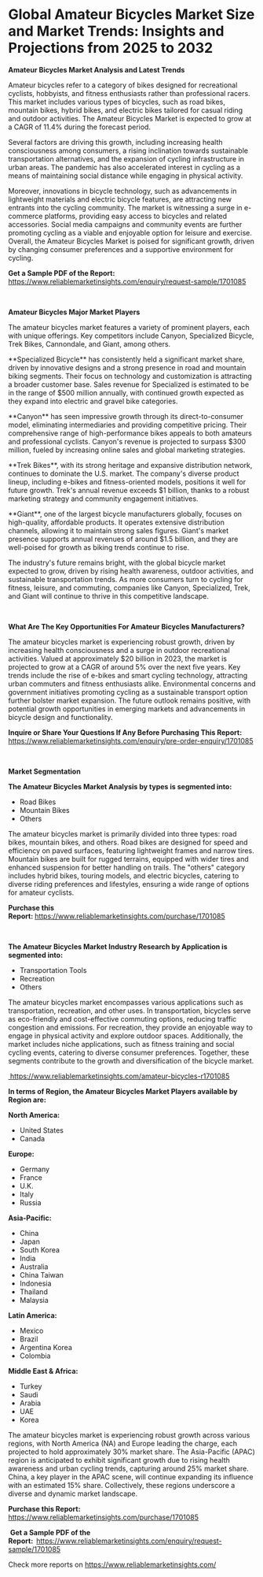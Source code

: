 <p><h1>Global Amateur Bicycles Market Size and Market Trends: Insights and Projections from 2025 to 2032</h1></p><p><strong>Amateur Bicycles Market Analysis and Latest Trends</strong></p>
<p><p>Amateur bicycles refer to a category of bikes designed for recreational cyclists, hobbyists, and fitness enthusiasts rather than professional racers. This market includes various types of bicycles, such as road bikes, mountain bikes, hybrid bikes, and electric bikes tailored for casual riding and outdoor activities. The Amateur Bicycles Market is expected to grow at a CAGR of 11.4% during the forecast period. </p><p>Several factors are driving this growth, including increasing health consciousness among consumers, a rising inclination towards sustainable transportation alternatives, and the expansion of cycling infrastructure in urban areas. The pandemic has also accelerated interest in cycling as a means of maintaining social distance while engaging in physical activity. </p><p>Moreover, innovations in bicycle technology, such as advancements in lightweight materials and electric bicycle features, are attracting new entrants into the cycling community. The market is witnessing a surge in e-commerce platforms, providing easy access to bicycles and related accessories. Social media campaigns and community events are further promoting cycling as a viable and enjoyable option for leisure and exercise. Overall, the Amateur Bicycles Market is poised for significant growth, driven by changing consumer preferences and a supportive environment for cycling.</p></p>
<p><strong>Get a Sample PDF of the Report:&nbsp;</strong> <a href="https://www.reliablemarketinsights.com/enquiry/request-sample/1701085?utm_campaign=1994&utm_medium=2&utm_source=Github&utm_content=ia&utm_term=09012025&utm_id=amateur-bicycles">https://www.reliablemarketinsights.com/enquiry/request-sample/1701085</a></p>
<p>&nbsp;</p>
<p><strong>Amateur Bicycles Major Market Players</strong></p>
<p><p>The amateur bicycles market features a variety of prominent players, each with unique offerings. Key competitors include Canyon, Specialized Bicycle, Trek Bikes, Cannondale, and Giant, among others. </p><p>**Specialized Bicycle** has consistently held a significant market share, driven by innovative designs and a strong presence in road and mountain biking segments. Their focus on technology and customization is attracting a broader customer base. Sales revenue for Specialized is estimated to be in the range of $500 million annually, with continued growth expected as they expand into electric and gravel bike categories.</p><p>**Canyon** has seen impressive growth through its direct-to-consumer model, eliminating intermediaries and providing competitive pricing. Their comprehensive range of high-performance bikes appeals to both amateurs and professional cyclists. Canyon's revenue is projected to surpass $300 million, fueled by increasing online sales and global marketing strategies.</p><p>**Trek Bikes**, with its strong heritage and expansive distribution network, continues to dominate the U.S. market. The company's diverse product lineup, including e-bikes and fitness-oriented models, positions it well for future growth. Trek's annual revenue exceeds $1 billion, thanks to a robust marketing strategy and community engagement initiatives.</p><p>**Giant**, one of the largest bicycle manufacturers globally, focuses on high-quality, affordable products. It operates extensive distribution channels, allowing it to maintain strong sales figures. Giant's market presence supports annual revenues of around $1.5 billion, and they are well-poised for growth as biking trends continue to rise.</p><p>The industry's future remains bright, with the global bicycle market expected to grow, driven by rising health awareness, outdoor activities, and sustainable transportation trends. As more consumers turn to cycling for fitness, leisure, and commuting, companies like Canyon, Specialized, Trek, and Giant will continue to thrive in this competitive landscape.</p></p>
<p>&nbsp;</p>
<p><strong>What Are The Key Opportunities For Amateur Bicycles Manufacturers?</strong></p>
<p><p>The amateur bicycles market is experiencing robust growth, driven by increasing health consciousness and a surge in outdoor recreational activities. Valued at approximately $20 billion in 2023, the market is projected to grow at a CAGR of around 5% over the next five years. Key trends include the rise of e-bikes and smart cycling technology, attracting urban commuters and fitness enthusiasts alike. Environmental concerns and government initiatives promoting cycling as a sustainable transport option further bolster market expansion. The future outlook remains positive, with potential growth opportunities in emerging markets and advancements in bicycle design and functionality.</p></p>
<p><strong>Inquire or Share Your Questions If Any Before Purchasing This Report:</strong> <a href="https://www.reliablemarketinsights.com/enquiry/pre-order-enquiry/1701085?utm_campaign=1994&utm_medium=2&utm_source=Github&utm_content=ia&utm_term=09012025&utm_id=amateur-bicycles">https://www.reliablemarketinsights.com/enquiry/pre-order-enquiry/1701085</a></p>
<p>&nbsp;</p>
<p><strong>Market Segmentation</strong></p>
<p><strong>The Amateur Bicycles Market Analysis by types is segmented into:</strong></p>
<p><ul><li>Road Bikes</li><li>Mountain Bikes</li><li>Others</li></ul></p>
<p><p>The amateur bicycles market is primarily divided into three types: road bikes, mountain bikes, and others. Road bikes are designed for speed and efficiency on paved surfaces, featuring lightweight frames and narrow tires. Mountain bikes are built for rugged terrains, equipped with wider tires and enhanced suspension for better handling on trails. The "others" category includes hybrid bikes, touring models, and electric bicycles, catering to diverse riding preferences and lifestyles, ensuring a wide range of options for amateur cyclists.</p></p>
<p><strong>Purchase this Report:&nbsp;</strong><a href="https://www.reliablemarketinsights.com/purchase/1701085?utm_campaign=1994&utm_medium=2&utm_source=Github&utm_content=ia&utm_term=09012025&utm_id=amateur-bicycles">https://www.reliablemarketinsights.com/purchase/1701085</a></p>
<p>&nbsp;</p>
<p><strong>The Amateur Bicycles Market Industry Research by Application is segmented into:</strong></p>
<p><ul><li>Transportation Tools</li><li>Recreation</li><li>Others</li></ul></p>
<p><p>The amateur bicycles market encompasses various applications such as transportation, recreation, and other uses. In transportation, bicycles serve as eco-friendly and cost-effective commuting options, reducing traffic congestion and emissions. For recreation, they provide an enjoyable way to engage in physical activity and explore outdoor spaces. Additionally, the market includes niche applications, such as fitness training and social cycling events, catering to diverse consumer preferences. Together, these segments contribute to the growth and diversification of the bicycle market.</p></p>
<p><a href="https://www.reliablemarketinsights.com/amateur-bicycles-r1701085?utm_campaign=1994&utm_medium=2&utm_source=Github&utm_content=ia&utm_term=09012025&utm_id=amateur-bicycles">&nbsp;https://www.reliablemarketinsights.com/amateur-bicycles-r1701085</a></p>
<p><strong>In terms of Region, the Amateur Bicycles Market Players available by Region are:</strong></p>
<p>
    <p> <strong> North America: </strong>
        <ul>
            <li>United States</li>
            <li>Canada</li>
        </ul>
        </p> 
    <p> <strong> Europe: </strong>
        <ul>
            <li>Germany</li>
            <li>France</li>
            <li>U.K.</li>
            <li>Italy</li>
            <li>Russia</li>
        </ul>
        </p> 
    <p> <strong> Asia-Pacific: </strong>
        <ul>
            <li>China</li>
            <li>Japan</li>
            <li>South Korea</li>
            <li>India</li>
            <li>Australia</li>
            <li>China Taiwan</li>
            <li>Indonesia</li>
            <li>Thailand</li>
            <li>Malaysia</li>
        </ul>
        </p> 
    <p> <strong> Latin America: </strong>
        <ul>
            <li>Mexico</li>
            <li>Brazil</li>
            <li>Argentina Korea</li>
            <li>Colombia</li>
        </ul>
        </p> 
    <p> <strong> Middle East & Africa: </strong>
        <ul>
            <li>Turkey</li>
            <li>Saudi</li>
            <li>Arabia</li>
            <li>UAE</li>
            <li>Korea</li>
        </ul>
    </p>
    </p>
<p><p>The amateur bicycles market is experiencing robust growth across various regions, with North America (NA) and Europe leading the charge, each projected to hold approximately 30% market share. The Asia-Pacific (APAC) region is anticipated to exhibit significant growth due to rising health awareness and urban cycling trends, capturing around 25% market share. China, a key player in the APAC scene, will continue expanding its influence with an estimated 15% share. Collectively, these regions underscore a diverse and dynamic market landscape.</p></p>
<p><strong>Purchase this Report: </strong><a href="https://www.reliablemarketinsights.com/purchase/1701085?utm_campaign=1994&utm_medium=2&utm_source=Github&utm_content=ia&utm_term=09012025&utm_id=amateur-bicycles">https://www.reliablemarketinsights.com/purchase/1701085</a></p>
<p>&nbsp;<strong>Get a Sample PDF of the Report:&nbsp;&nbsp;</strong><a href="https://www.reliablemarketinsights.com/enquiry/request-sample/1701085?utm_campaign=1994&utm_medium=2&utm_source=Github&utm_content=ia&utm_term=09012025&utm_id=amateur-bicycles">https://www.reliablemarketinsights.com/enquiry/request-sample/1701085</a></p>
<p><strong></strong></p>
<p>Check more reports on <a href="https://www.reliablemarketinsights.com/?utm_campaign=1994&utm_medium=2&utm_source=Github&utm_content=ia&utm_term=09012025&utm_id=amateur-bicycles">https://www.reliablemarketinsights.com/</a></p>